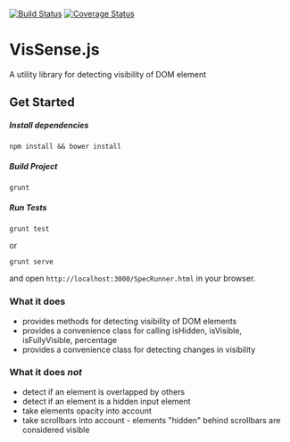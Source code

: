 [![Build Status](https://api.travis-ci.org/vissense/vissense.png?branch=master)](https://api.travis-ci.org/vissense/vissense)
[![Coverage Status](https://coveralls.io/repos/vissense/vissense/badge.png)](https://coveralls.io/r/vissense/vissense)

# VisSense.js

A utility library for detecting visibility of DOM element

## Get Started

##### Install dependencies

`npm install && bower install`

##### Build Project

`grunt`

##### Run Tests

`grunt test`

or

`grunt serve`

and open `http://localhost:3000/SpecRunner.html` in your browser.


### What it does
 * provides methods for detecting visibility of DOM elements
 * provides a convenience class for calling isHidden, isVisible, isFullyVisible, percentage
 * provides a convenience class for detecting changes in visibility

### What it does *not*
 * detect if an element is overlapped by others
 * detect if an element is a hidden input element
 * take elements opacity into account
 * take scrollbars into account - elements "hidden" behind scrollbars are considered visible
